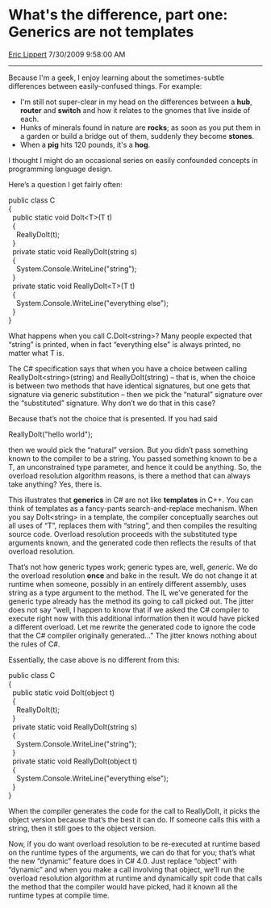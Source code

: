 # What's the difference, part one: Generics are not templates

[Eric Lippert](https://social.msdn.microsoft.com/profile/Eric%20Lippert) 7/30/2009 9:58:00 AM

-----

Because I'm a geek, I enjoy learning about the sometimes-subtle differences between easily-confused things. For example:

  - I'm still not super-clear in my head on the differences between a **hub**, **router** and **switch** and how it relates to the gnomes that live inside of each.
  - Hunks of minerals found in nature are **rocks**; as soon as you put them in a garden or build a bridge out of them, suddenly they become **stones**.
  - When a **pig** hits 120 pounds, it's a **hog**.

I thought I might do an occasional series on easily confounded concepts in programming language design. 

Here’s a question I get fairly often:

 

public class C  
{  
  public static void DoIt\<T\>(T t)  
  {  
    ReallyDoIt(t);  
  }  
  private static void ReallyDoIt(string s)  
  {  
    System.Console.WriteLine("string");  
  }  
  private static void ReallyDoIt\<T\>(T t)  
  {  
    System.Console.WriteLine("everything else");  
  }  
}

What happens when you call C.DoIt\<string\>? Many people expected that “string” is printed, when in fact “everything else” is always printed, no matter what T is.

The C\# specification says that when you have a choice between calling ReallyDoIt\<string\>(string) and ReallyDoIt(string) – that is, when the choice is between two methods that have identical signatures, but one gets that signature via generic substitution – then we pick the “natural” signature over the “substituted” signature. Why don’t we do that in this case?

Because that’s not the choice that is presented. If you had said

 

ReallyDoIt("hello world");

then we would pick the “natural” version. But you didn’t pass something known to the compiler to be a string. You passed something known to be a T, an unconstrained type parameter, and hence it could be anything. So, the overload resolution algorithm reasons, is there a method that can always take anything? Yes, there is.

This illustrates that **generics** in C\# are not like **templates** in C++. You can think of templates as a fancy-pants search-and-replace mechanism. When you say DoIt\<string\> in a template, the compiler conceptually searches out all uses of “T”, replaces them with “string”, and then compiles the resulting source code. Overload resolution proceeds with the substituted type arguments known, and the generated code then reflects the results of that overload resolution.

That’s not how generic types work; generic types are, well, *generic*. We do the overload resolution **once** and bake in the result. We do not change it at runtime when someone, possibly in an entirely different assembly, uses string as a type argument to the method. The IL we’ve generated for the generic type already has the method its going to call picked out. The jitter does not say “well, I happen to know that if we asked the C\# compiler to execute right now with this additional information then it would have picked a different overload. Let me rewrite the generated code to ignore the code that the C\# compiler originally generated...” The jitter knows nothing about the rules of C\#.

Essentially, the case above is no different from this:

 

public class C  
{  
  public static void DoIt(object t)  
  {  
    ReallyDoIt(t);  
  }  
  private static void ReallyDoIt(string s)  
  {  
    System.Console.WriteLine("string");  
  }  
  private static void ReallyDoIt(object t)  
  {  
    System.Console.WriteLine("everything else");  
  }  
}

When the compiler generates the code for the call to ReallyDoIt, it picks the object version because that’s the best it can do. If someone calls this with a string, then it still goes to the object version.

Now, if you do want overload resolution to be re-executed at runtime based on the runtime types of the arguments, we can do that for you; that’s what the new “dynamic” feature does in C\# 4.0. Just replace “object” with “dynamic” and when you make a call involving that object, we’ll run the overload resolution algorithm at runtime and dynamically spit code that calls the method that the compiler would have picked, had it known all the runtime types at compile time.

